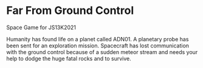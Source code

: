 # Far From Ground Control
Space Game for JS13K2021

Humanity has found life on a planet called ADN01. A planetary probe has been sent for an exploration mission. Spacecraft has lost communication with the ground control because of a sudden meteor stream and needs your help to dodge the huge fatal rocks and to survive.
